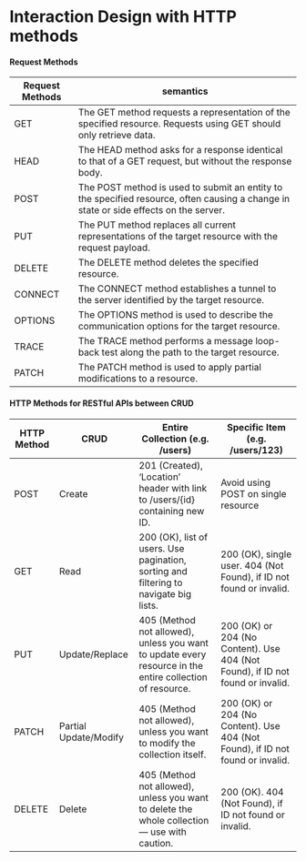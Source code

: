 # Interaction Design with HTTP methods

#### Request Methods
<!-- 
![alt request-methods.png](../src/images/request-methods.png"request-methods.png") -->


<!-- GET
The GET method requests a representation of the specified resource. Requests using GET should only retrieve data.
HEAD
The HEAD method asks for a response identical to that of a GET request, but without the response body.
POST
The POST method is used to submit an entity to the specified resource, often causing a change in state or side effects on the server.
PUT
The PUT method replaces all current representations of the target resource with the request payload.
DELETE
The DELETE method deletes the specified resource.
CONNECT
The CONNECT method establishes a tunnel to the server identified by the target resource.
OPTIONS
The OPTIONS method is used to describe the communication options for the target resource.
TRACE
The TRACE method performs a message loop-back test along the path to the target resource.
PATCH
The PATCH method is used to apply partial modifications to a resource. -->


|  Request Methods   | semantics  |
|  ----  | ----  |
| GET  | The GET method requests a representation of the specified resource. Requests using GET should only retrieve data. |
| HEAD  | The HEAD method asks for a response identical to that of a GET request, but without the response body. |
| POST  | The POST method is used to submit an entity to the specified resource, often causing a change in state or side effects on the server. |
| PUT  | The PUT method replaces all current representations of the target resource with the request payload. |
| DELETE  | The DELETE method deletes the specified resource. |
| CONNECT  | The CONNECT method establishes a tunnel to the server identified by the target resource. |
| OPTIONS  | The OPTIONS method is used to describe the communication options for the target resource. |
| TRACE  | The TRACE method performs a message loop-back test along the path to the target resource. |
| PATCH  | The PATCH method is used to apply partial modifications to a resource.|


#### HTTP Methods for RESTful APIs between CRUD

|HTTP Method |	CRUD	|Entire Collection (e.g. /users)	|Specific Item (e.g. /users/123)|
|  ----  | ----  |  ----  | ----  |
|POST|	Create|	201 (Created), ‘Location’ header with link to /users/{id} containing new ID.	|Avoid using POST on single resource|
|GET|	Read|	200 (OK), list of users. Use pagination, sorting and filtering to navigate big lists.	|200 (OK), single user. 404 (Not Found), if ID not found or invalid.|
|PUT|	Update/Replace|	405 (Method not allowed), unless you want to update every resource in the entire collection of resource.	|200 (OK) or 204 (No Content). Use 404 (Not Found), if ID not found or invalid.|
|PATCH|	Partial Update/Modify|	405 (Method not allowed), unless you want to modify the collection itself.	|200 (OK) or 204 (No Content). Use 404 (Not Found), if ID not found or invalid.|
|DELETE|	Delete|	405 (Method not allowed), unless you want to delete the whole collection — use with caution.	|200 (OK). 404 (Not Found), if ID not found or invalid.|


